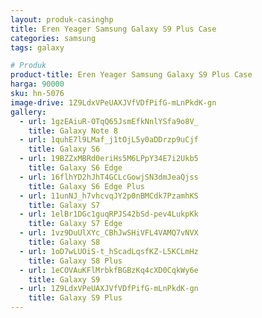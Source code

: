 ```yaml
---
layout: produk-casinghp
title: Eren Yeager Samsung Galaxy S9 Plus Case
categories: samsung
tags: galaxy

# Produk
product-title: Eren Yeager Samsung Galaxy S9 Plus Case
harga: 90000
sku: hn-5076
image-drive: 1Z9LdxVPeUAXJVfVDfPifG-mLnPkdK-gn
gallery:
  - url: 1gzEAiuR-OTqQ65JsmEfkNnlYSfa9o8V_
    title: Galaxy Note 8
  - url: 1quhE7l9LMaf_j1tOjL5y0aDDrzp9uCjf
    title: Galaxy S6
  - url: 19BZZxMBRd0eriHs5M6LPpY34E7i2Ukb5
    title: Galaxy S6 Edge
  - url: 16flhYD2hJhT4GCLcGowjSN3dmJeaQjss
    title: Galaxy S6 Edge Plus
  - url: 11unNJ_h7vhcvqJY2p0nBMCdk7PzamhKS
    title: Galaxy S7
  - url: 1elBr1DGc1guqRPJS42bSd-pev4LukpKk
    title: Galaxy S7 Edge
  - url: 1vz9DuUlXYc_CBhJwSHiVFL4VAMQ7vNVX
    title: Galaxy S8
  - url: 1oD7wLUOiS-t_hScadLqsfKZ-L5KCLmHz
    title: Galaxy S8 Plus
  - url: 1eCOVAuKFlMrbkfBGBzKq4cXD0CqkWy6e
    title: Galaxy S9
  - url: 1Z9LdxVPeUAXJVfVDfPifG-mLnPkdK-gn
    title: Galaxy S9 Plus
---
```


